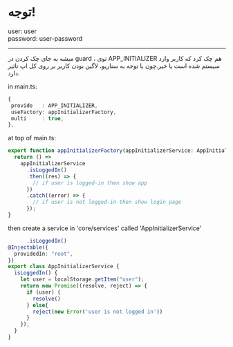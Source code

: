 # توجه!

user: user </br>
password: user-password

---

میشه به جای چک کردن در guard ، توی APP_INITIALIZER هم چک کرد که کاربر وارد سیستم شده است یا خیر.چون با توجه به سناریو، لاگین بودن کاربر بر روی کل اپ تاثیر دارد.

in main.ts:

```typescript
{
 provide   : APP_INITIALIZER,
 useFactory: appInitializerFactory,
 multi     : true,
},
```

at top of main.ts:

```typescript
export function appInitializerFactory(appInitializerService: AppInitializerService) {
  return () =>
    appInitializerService
      .isLoggedIn()
      .then((res) => {
        // if user is logged-in then show app
      })
      .catch((error) => {
        // if user is not logged-in then show login page
      });
}
```

then create a service in 'core/services' called 'AppInitializerService'

```typescript
      .isLoggedIn()
@Injectable({
  providedIn: "root",
})
export class AppInitializerService {
  isLoggedIn() {
    let user = localStorage.getItem("user");
    return new Promise((resolve, reject) => {
      if (user) {
        resolve()
      } else{
        reject(new Error('user is not logged in'))
      }
    });
  }
}
```
